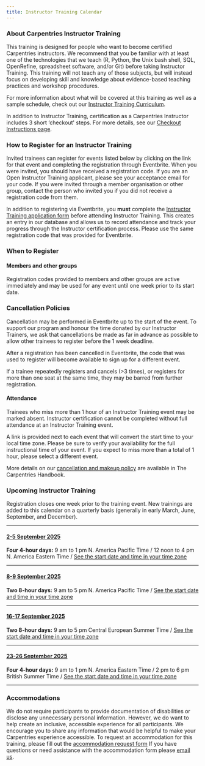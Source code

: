 ```yaml
---
title: Instructor Training Calendar
---
```


### About Carpentries Instructor Training

This training is designed for people who want to become certified Carpentries instructors. We recommend that you be familiar with at least one of the technologies that we teach (R, Python, the Unix bash shell, SQL, OpenRefine, spreadsheet software, and/or Git) before taking Instructor Training. This training will not teach any of those subjects, but will instead focus on developing skill and knowledge about evidence-based teaching practices and workshop procedures.

For more information about what will be covered at this training as well as a sample schedule, check out our [Instructor Training Curriculum](https://carpentries.github.io/instructor-training/).

In addition to Instructor Training, certification as a Carpentries Instructor includes 3 short ‘checkout' steps. For more details, see our [Checkout Instructions page](https://carpentries.github.io/instructor-training/checkout).

### How to Register for an Instructor Training

Invited trainees can register for events listed below by clicking on the link for that event and completing the registration through Eventbrite. When you were invited, you should have received a registration code. If you are an Open Instructor Training applicant, please see your acceptance email for your code. If you were invited through a member organisation or other group, contact the person who invited you if you did not receive a registration code from them.

In addition to registering via Eventbrite, you **must** complete the [Instructor Training application form](https://amy.carpentries.org/forms/request_training/) before attending Instructor Training. This creates an entry in our database and allows us to record attendance and track your progress through the Instructor certification process. Please use the same registration code that was provided for Eventbrite.

### When to Register

#### Members and other groups

Registration codes provided to members and other groups are active immediately and may be used for any event until one week prior to its start date.

### Cancellation Policies

Cancellation may be performed in Eventbrite up to the start of the event. To support our program and honour the time donated by our Instructor Trainers, we ask that cancellations be made as far in advance as possible to allow other trainees to register before the 1 week deadline.

After a registration has been cancelled in Eventbrite, the code that was used to register will become available to sign up for a different event.

If a trainee repeatedly registers and cancels (>3 times), or registers for more than one seat at the same time, they may be barred from further registration.

#### Attendance

Trainees who miss more than 1 hour of an Instructor Training event may be marked absent. Instructor certification cannot be completed without full attendance at an Instructor Training event.

A link is provided next to each event that will convert the start time to your local time zone. Please be sure to verify your availability for the full instructional time of your event. If you expect to miss more than a total of 1 hour, please select a different event.

More details on our [cancellation and makeup policy](https://docs.carpentries.org/handbooks/instructors.html#instructor-training-attendance-policy) are available in The Carpentries Handbook.

### Upcoming Instructor Training

Registration closes one week prior to the training event. New trainings are added to this calendar on a quarterly basis (generally in early March, June, September, and December).

<hr>

#### [2-5 September 2025](https://www.eventbrite.com/e/online-instructor-training-2-5-september-2025-tickets-1389787765619)
**Four 4-hour days:** 9 am to 1 pm N. America Pacific Time / 12 noon to 4 pm N. America Eastern Time / [See the start date and time in your time zone](https://www.timeanddate.com/worldclock/fixedtime.html?msg=Instructor+Training&iso=20250902T09&p1=137&ah=4)

<hr>

#### [8-9 September 2025](https://www.eventbrite.com/e/online-instructor-training-8-9-september-2025-tickets-1389797675259)
**Two 8-hour days:** 9 am to 5 pm N. America Pacific Time / [See the start date and time in your time zone](https://www.timeanddate.com/worldclock/fixedtime.html?msg=Instructor+Training&iso=20250908T09&p1=137&ah=8)

<hr>

#### [16-17 September 2025](https://www.eventbrite.com/e/online-instructor-training-16-17-september-2025-tickets-1389800604019)
**Two 8-hour days:** 9 am to 5 pm Central European Summer Time / [See the start date and time in your time zone](https://www.timeanddate.com/worldclock/fixedtime.html?msg=Instructor+Training&iso=20250916T09&p1=195&ah=8)

<hr>

#### [23-26 September 2025](https://www.eventbrite.com/e/online-instructor-training-23-26-september-2025-tickets-1389808387299?aff=oddtdtcreator)
**Four 4-hour days:** 9 am to 1 pm N. America Eastern Time / 2 pm to 6 pm British Summer Time / [See the start date and time in your time zone](https://www.timeanddate.com/worldclock/fixedtime.html?msg=Instructor+Training&iso=20250923T09&p1=179&ah=4)

<hr>































### Accommodations

We do not require participants to provide documentation of disabilities or disclose any unnecessary personal information. 
However, we do want to help create an inclusive, accessible experience for all participants. 
We encourage you to share any information that would be helpful to make your Carpentries experience accessible. 
To request an accommodation for this training, please fill out the [accommodation request form](https://carpentries.typeform.com/to/B2OSYaD0)
If you have questions or need assistance with the accommodation form please [email us](mailto:instructor.training@carpentries.org).
